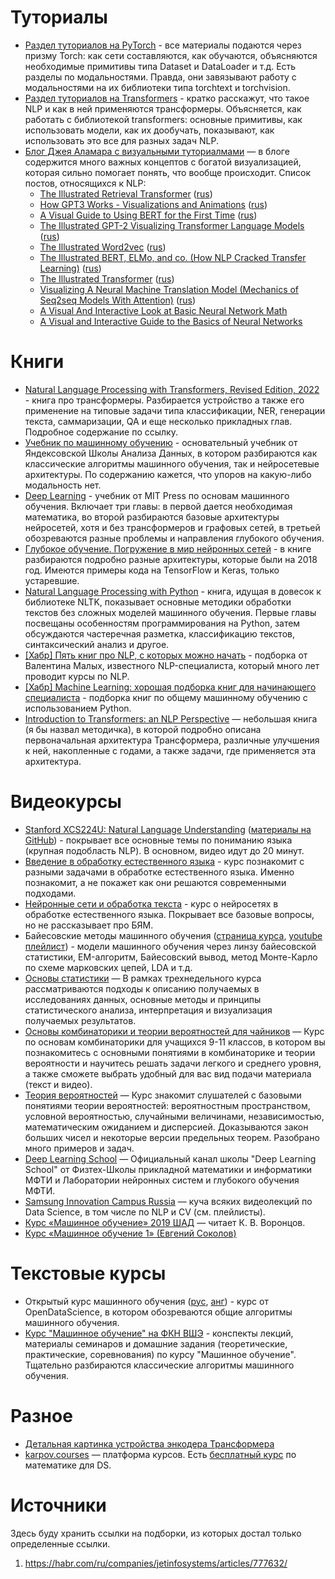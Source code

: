 # Туториалы
* [Раздел туториалов на PyTorch](https://pytorch.org/tutorials/index.html) - все материалы подаются через призму Torch: как сети составляются, как обучаются, объясняются необходимые примитивы типа Dataset и DataLoader и т.д. Есть разделы по модальностями. Правда, они завязывают работу с модальностями на их библиотеки типа torchtext и torchvision.
* [Раздел туториалов на Transformers](https://huggingface.co/learn/nlp-course/chapter1/1) - кратко расскажут, что такое NLP и как в ней применяются трансформеры. Объясняется, как работать с библиотекой transformers: основные примитивы, как использовать модели, как их дообучать, показывают, как использовать это все для разных задач NLP.
* [Блог Джея Аламара с визуальными туториалмами](http://jalammar.github.io) — в блоге содержится много важных концептов с богатой визуализацией, которая сильно помогает понять, что вообще происходит. Список постов, относящихся к NLP:
  * [The Illustrated Retrieval Transformer](http://jalammar.github.io/illustrated-retrieval-transformer/) ([rus](https://habr.com/ru/post/648705/))
  * [How GPT3 Works - Visualizations and Animations](http://jalammar.github.io/how-gpt3-works-visualizations-animations/) ([rus](https://habr.com/ru/articles/514698/))
  * [A Visual Guide to Using BERT for the First Time](http://jalammar.github.io/a-visual-guide-to-using-bert-for-the-first-time/) ([rus](https://habr.com/ru/articles/498144/))
  * [The Illustrated GPT-2 Visualizing Transformer Language Models](http://jalammar.github.io/illustrated-gpt2/) ([rus](https://habr.com/ru/articles/490842/))
  * [The Illustrated Word2vec](http://jalammar.github.io/illustrated-word2vec/) ([rus](https://habr.com/ru/articles/446530/))
  * [The Illustrated BERT, ELMo, and co. (How NLP Cracked Transfer Learning)](http://jalammar.github.io/illustrated-bert/) ([rus](https://habr.com/ru/articles/487358/))
  * [The Illustrated Transformer](http://jalammar.github.io/illustrated-transformer/) ([rus](https://habr.com/ru/articles/486358/))
  * [Visualizing A Neural Machine Translation Model (Mechanics of Seq2seq Models With Attention)](http://jalammar.github.io/visualizing-neural-machine-translation-mechanics-of-seq2seq-models-with-attention/) ([rus](https://habr.com/ru/articles/486158/))
  * [A Visual And Interactive Look at Basic Neural Network Math](http://jalammar.github.io/feedforward-neural-networks-visual-interactive/)
  * [A Visual and Interactive Guide to the Basics of Neural Networks](http://jalammar.github.io/visual-interactive-guide-basics-neural-networks/)

# Книги
* [Natural Language Processing with Transformers, Revised Edition, 2022](https://www.oreilly.com/library/view/natural-language-processing/9781098136789/) - книга про трансформеры. Разбирается устройство а также его применение на типовые задачи типа классификации, NER, генерации текста, саммаризации, QA и еще несколько прикладных глав. Подробное содержание по ссылку.
* [Учебник по машинному обучению](https://academy.yandex.ru/handbook/ml) - основательный учебник от Яндексовской Школы Анализа Данных, в котором разбираются как классические алгоритмы машинного обучения, так и нейросетевые архитектуры. По содержанию кажется, что упоров на какую-либо модальность нет.
* [Deep Learning](https://www.deeplearningbook.org/) - учебник от MIT Press по основам машинного обучения. Включает три главы: в первой дается необходимая математика, во второй разбираются базовые архитектуры нейросетей, хотя и без трансформеров и графовых сетей, в третьей обозреваются разные проблемы и направления глубокого обучения.
* [Глубокое обучение. Погружение в мир нейронных сетей](https://www.litres.ru/book/a-kadurin-13464223/glubokoe-obuchenie-pogruzhenie-v-mir-neyronnyh-setey-29817855/) - в книге разбираются подробно разные архитектуры, которые были на 2018 год. Имеются примеры кода на TensorFlow и Keras, только устаревшие.
* [Natural Language Processing with Python](https://www.nltk.org/book/) - книга, идущая в довесок к библиотеке NLTK, показывает основные методики обработки текстов без сложных моделей машинного обучения. Первые главы посвещаны особенностям программирования на Python, затем обсуждаются частеречная разметка, классификацию текстов, синтаксический анализ и другое.
* [\[Хабр\] Пять книг про NLP, с которых можно начать](https://habr.com/ru/companies/ru_mts/articles/759266/) - подборка от Валентина Малых, известного NLP-специалиста, который много лет проводит курсы по NLP.
* [\[Хабр\] Machine Learning: хорошая подборка книг для начинающего специалиста](https://habr.com/ru/companies/ru_mts/articles/759266/) - подборка книг по общему машинному обучению с использованием Python.
* [Introduction to Transformers: an NLP Perspective](https://arxiv.org/pdf/2311.17633.pdf) — небольшая книга (я бы назвал методичка), в которой подробно описана первоначальная архитектура Трансформера, различные улучшения к ней, накопленные с годами, а также задачи, где применяется эта архитектура. 

# Видеокурсы
* [Stanford XCS224U: Natural Language Understanding](https://www.youtube.com/watch?v=K_Dh0Sxujuc&list=PLoROMvodv4rOwvldxftJTmoR3kRcWkJBp) ([материалы на GitHub](https://github.com/cgpotts/cs224u/)) - покрывает все основные темы по пониманию языка (крупная подобласть NLP). В основном, видео идут до 20 минут.
* [Введение в обработку естественного языка](https://stepik.org/course/1233/promo) - курс познакомит с разными задачами в обработке естественного языка. Именно познакомит, а не покажет как они решаются современными подходами. 
* [Нейронные сети и обработка текста](https://stepik.org/course/54098/promo) - курс о нейросетях в обработке естественного языка. Покрывает все базовые вопросы, но не рассказывает про БЯМ.
* Байесовские методы машинного обучения ([страница курса](http://www.machinelearning.ru/wiki/index.php?title=%D0%91%D0%BC%D0%BC%D0%BE), [youtube плейлист](https://www.youtube.com/playlist?list=PLEqoHzpnmTfCiJpMPccTWXD9DB4ERQkyw)) - модели машинного обучения через линзу байесовской статистики, EM-алгоритм, Байесовский вывод, метод Монте-Карло по схеме марковских цепей, LDA и т.д.
* [Основы статистики](https://stepik.org/course/76/info) — В рамках трехнедельного курса рассматриваются подходы к описанию получаемых в исследованиях данных, основные методы и принципы статистического анализа, интерпретация и визуализация получаемых результатов.
* [Основы комбинаторики и теории вероятностей для чайников](https://stepik.org/course/172817/promo) — Курс по основам комбинаторики для учащихся 9-11 классов, в котором вы познакомитесь с основными понятиями в комбинаторике и теории вероятности и научитесь решать задачи легкого и среднего уровня, а также сможете выбрать удобный для вас вид подачи материала (текст и видео).
* [Теория вероятностей](https://stepik.org/course/3089/info) — Курс знакомит слушателей с базовыми понятиями теории вероятностей: вероятностным пространством, условной вероятностью, случайными величинами, независимостью, математическим ожиданием и дисперсией. Доказываются закон больших чисел и некоторые версии предельных теорем. Разобрано много примеров и задач.
* [Deep Learning School](https://www.youtube.com/@DeepLearningSchool/featured) — Официальный канал школы "Deep Learning School" от Физтех-Школы прикладной математики и информатики МФТИ и Лаборатории нейронных систем и глубокого обучения МФТИ.
* [Samsung Innovation Campus Russia](https://www.youtube.com/@samsunginnovationcampusrussia/playlists) — куча всяких видеолекций по Data Science, в том числе по NLP и CV (см. плейлисты).
* [Курс «Машинное обучение» 2019 ШАД](https://www.youtube.com/playlist?list=PLJOzdkh8T5krxc4HsHbB8g8f0hu7973fK) — читает К. В. Воронцов.
* [Курс «Машинное обучение 1» (Евгений Соколов)](https://www.youtube.com/playlist?list=PLEqoHzpnmTfChItexxg2ZfxCsm-8QPsdS)


# Текстовые курсы
* Открытый курс машинного обучения ([рус](https://habr.com/ru/companies/ods/articles/322626/), [анг](https://mlcourse.ai/book/index.html)) - курс от OpenDataScience, в котором обозреваются общие алгоритмы машинного обучения.
* [Курс "Машинное обучение" на ФКН ВШЭ](https://github.com/esokolov/ml-course-hse) - конспекты лекций, материалы семинаров и домашние задания (теоретические, практические, соревнования) по курсу "Машинное обучение". Тщательно разбираются классические алгоритмы машинного обучения.

# Разное
* [Детальная картинка устройства энкодера Трансформера](https://github.com/pa-shk/transformer-encoder/blob/main/transformer-encoder.png)
* [karpov.courses](https://karpov.courses) — платформа курсов. Есть [бесплатный курс](https://karpov.courses/mathsds) по математике для DS.

# Источники

Здесь буду хранить ссылки на подборки, из которых достал только определенные ссылки.
1. https://habr.com/ru/companies/jetinfosystems/articles/777632/
